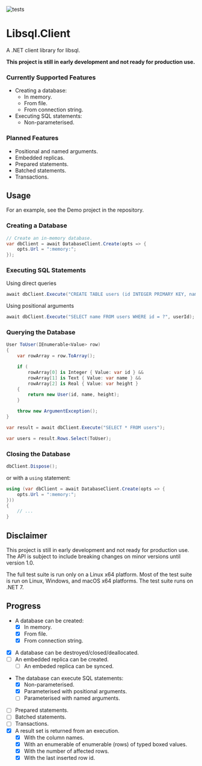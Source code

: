 ﻿![tests](https://github.com/tvandinther/libsql-client-dotnet/actions/workflows/test.yaml/badge.svg)

# Libsql.Client

A .NET client library for libsql.

**This project is still in early development and not ready for production use.**

### Currently Supported Features

- Creating a database:
  - In memory.
  - From file.
  - From connection string.
- Executing SQL statements:
  - Non-parameterised.

### Planned Features

- Positional and named arguments.
- Embedded replicas.
- Prepared statements.
- Batched statements.
- Transactions.

## Usage

For an example, see the Demo project in the repository.

### Creating a Database

```csharp
// Create an in-memory database.
var dbClient = await DatabaseClient.Create(opts => {
    opts.Url = ":memory:";
});
```

### Executing SQL Statements

Using direct queries
```csharp
await dbClient.Execute("CREATE TABLE users (id INTEGER PRIMARY KEY, name TEXT, height REAL)");
```

Using positional arguments
```csharp
await dbClient.Execute("SELECT name FROM users WHERE id = ?", userId);
```

### Querying the Database

```csharp
User ToUser(IEnumerable<Value> row)
{
    var rowArray = row.ToArray();

    if (
        rowArray[0] is Integer { Value: var id } && 
        rowArray[1] is Text { Value: var name } && 
        rowArray[2] is Real { Value: var height }
    {
        return new User(id, name, height);   
    }

    throw new ArgumentException();
}

var result = await dbClient.Execute("SELECT * FROM users");

var users = result.Rows.Select(ToUser);
```

### Closing the Database

```csharp
dbClient.Dispose();
```

or with a `using` statement:

```csharp
using (var dbClient = await DatabaseClient.Create(opts => {
    opts.Url = ":memory:";
}))
{
    // ...
}
```

## Disclaimer

This project is still in early development and not ready for production use. The API is subject to include breaking changes on minor versions until version 1.0.

The full test suite is run only on a Linux x64 platform. Most of the test suite is run on Linux, Windows, and macOS x64 platforms. The test suite runs on .NET 7.

## Progress
- A database can be created:
  - [x] In memory.
  - [x] From file.
  - [x] From connection string.
- [x] A database can be destroyed/closed/deallocated.
- [ ] An embedded replica can be created.
  - [ ] An embeded replica can be synced.
- The database can execute SQL statements:
  - [x] Non-parameterised.
  - [x] Parameterised with positional arguments.
  - [ ] Parameterised with named arguments.
- [ ] Prepared statements.
- [ ] Batched statements.
- [ ] Transactions.
- [x] A result set is returned from an execution.
  - [x] With the column names.
  - [x] With an enumerable of enumerable (rows) of typed boxed values.
  - [x] With the number of affected rows.
  - [x] With the last inserted row id.
